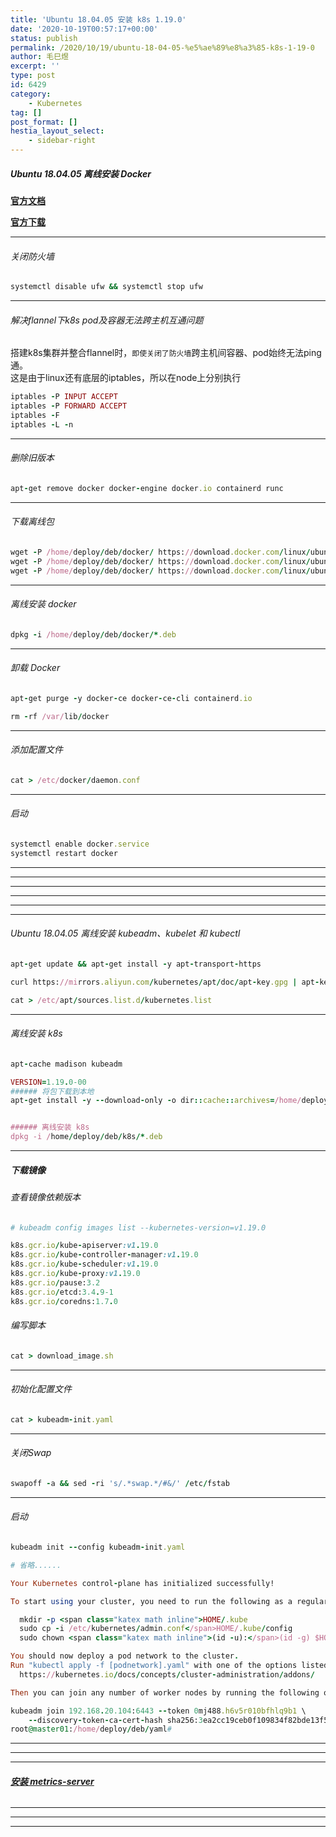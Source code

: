 ```yaml
---
title: 'Ubuntu 18.04.05 安装 k8s 1.19.0'
date: '2020-10-19T00:57:17+00:00'
status: publish
permalink: /2020/10/19/ubuntu-18-04-05-%e5%ae%89%e8%a3%85-k8s-1-19-0
author: 毛巳煜
excerpt: ''
type: post
id: 6429
category:
    - Kubernetes
tag: []
post_format: []
hestia_layout_select:
    - sidebar-right
---
```

##### Ubuntu 18.04.05 离线安装 Docker

**[官方文档](https://docs.docker.com/engine/install/ubuntu/ "官方文档")**

**[官方下载](https://download.docker.com/linux/ubuntu/dists/bionic/pool/stable/amd64/ "官方下载")**

- - - - - -

###### 关闭防火墙

```ruby
systemctl disable ufw && systemctl stop ufw

```

- - - - - -

###### 解决flannel下k8s pod及容器无法跨主机互通问题

搭建k8s集群并整合flannel时，`即使关闭了防火墙`跨主机间容器、pod始终无法ping通。  
这是由于linux还有底层的iptables，所以在node上分别执行

```ruby
iptables -P INPUT ACCEPT
iptables -P FORWARD ACCEPT
iptables -F
iptables -L -n

```

- - - - - -

###### 删除旧版本

```ruby
apt-get remove docker docker-engine docker.io containerd runc

```

- - - - - -

###### 下载离线包

```ruby
wget -P /home/deploy/deb/docker/ https://download.docker.com/linux/ubuntu/dists/bionic/pool/stable/amd64/docker-ce_19.03.13~3-0~ubuntu-bionic_amd64.deb
wget -P /home/deploy/deb/docker/ https://download.docker.com/linux/ubuntu/dists/bionic/pool/stable/amd64/containerd.io_1.3.7-1_amd64.deb
wget -P /home/deploy/deb/docker/ https://download.docker.com/linux/ubuntu/dists/bionic/pool/stable/amd64/docker-ce-cli_19.03.13~3-0~ubuntu-bionic_amd64.deb

```

- - - - - -

###### 离线安装 docker

```ruby
dpkg -i /home/deploy/deb/docker/*.deb

```

- - - - - -

###### 卸载 Docker

```ruby
apt-get purge -y docker-ce docker-ce-cli containerd.io

rm -rf /var/lib/docker

```

- - - - - -

###### 添加配置文件

```ruby
cat > /etc/docker/daemon.conf 
```

- - - - - -

###### 启动

```ruby
systemctl enable docker.service
systemctl restart docker

```

- - - - - -

- - - - - -

- - - - - -

- - - - - -

- - - - - -

- - - - - -

###### Ubuntu 18.04.05 离线安装 kubeadm、kubelet 和 kubectl

```ruby
apt-get update && apt-get install -y apt-transport-https

curl https://mirrors.aliyun.com/kubernetes/apt/doc/apt-key.gpg | apt-key add -

cat > /etc/apt/sources.list.d/kubernetes.list 
```

- - - - - -

###### 离线安装 k8s

```ruby
apt-cache madison kubeadm

VERSION=1.19.0-00
###### 将包下载到本地
apt-get install -y --download-only -o dir::cache::archives=/home/deploy/deb/k8s kubelet=<span class="katex math inline">VERSION kubeadm=</span>VERSION kubectl=$VERSION


###### 离线安装 k8s
dpkg -i /home/deploy/deb/k8s/*.deb

```

- - - - - -

##### 下载镜像

###### 查看镜像依赖版本

```ruby
# kubeadm config images list --kubernetes-version=v1.19.0

k8s.gcr.io/kube-apiserver:v1.19.0
k8s.gcr.io/kube-controller-manager:v1.19.0
k8s.gcr.io/kube-scheduler:v1.19.0
k8s.gcr.io/kube-proxy:v1.19.0
k8s.gcr.io/pause:3.2
k8s.gcr.io/etcd:3.4.9-1
k8s.gcr.io/coredns:1.7.0

```

###### 编写脚本

```ruby
cat > download_image.sh 
```

- - - - - -

###### 初始化配置文件

```ruby
cat > kubeadm-init.yaml 
```

- - - - - -

###### 关闭Swap

```ruby
swapoff -a && sed -ri 's/.*swap.*/#&/' /etc/fstab

```

- - - - - -

###### 启动

```ruby
kubeadm init --config kubeadm-init.yaml

# 省略......

Your Kubernetes control-plane has initialized successfully!

To start using your cluster, you need to run the following as a regular user:

  mkdir -p <span class="katex math inline">HOME/.kube
  sudo cp -i /etc/kubernetes/admin.conf</span>HOME/.kube/config
  sudo chown <span class="katex math inline">(id -u):</span>(id -g) $HOME/.kube/config

You should now deploy a pod network to the cluster.
Run "kubectl apply -f [podnetwork].yaml" with one of the options listed at:
  https://kubernetes.io/docs/concepts/cluster-administration/addons/

Then you can join any number of worker nodes by running the following on each as root:

kubeadm join 192.168.20.104:6443 --token 0mj488.h6v5r010bfhlq9b1 \
    --discovery-token-ca-cert-hash sha256:3ea2cc19ceb0f109834f82bde13f5d29c534aba115cd41f8d3719db6b8ec074b
root@master01:/home/deploy/deb/yaml#


```

- - - - - -

- - - - - -

- - - - - -

###### **[安装 metrics-server](http://www.dev-share.top/2020/10/25/k8s-%e5%ae%b9%e5%99%a8%e6%80%a7%e8%83%bd%e6%8c%87%e6%a0%87-metrics-server/ "安装 metrics-server")**

- - - - - -

- - - - - -

- - - - - -